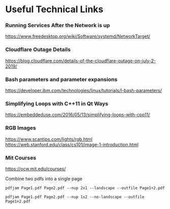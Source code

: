 # Useful Technical Links

### Running Services After the Network is up
https://www.freedesktop.org/wiki/Software/systemd/NetworkTarget/

### Cloudflare Outage Details
https://blog.cloudflare.com/details-of-the-cloudflare-outage-on-july-2-2019/

### Bash parameters and parameter expansions
https://developer.ibm.com/technologies/linux/tutorials/l-bash-parameters/

### Simplifying Loops with C++11 in Qt Ways
https://embeddeduse.com/2016/05/13/simplifying-loops-with-cpp11/

### RGB Images
https://www.scantips.com/lights/rgb.html
https://web.stanford.edu/class/cs101/image-1-introduction.html

### Mit Courses
https://ocw.mit.edu/courses/


Combine two pdfs into a single page

```shell
pdfjam Page1.pdf Page2.pdf --nup 2x1 --landscape --outfile Page1+2.pdf

pdfjam Page1.pdf Page2.pdf --nup 1x2 --no-landscape --outfile Page1+2.pdf
```

